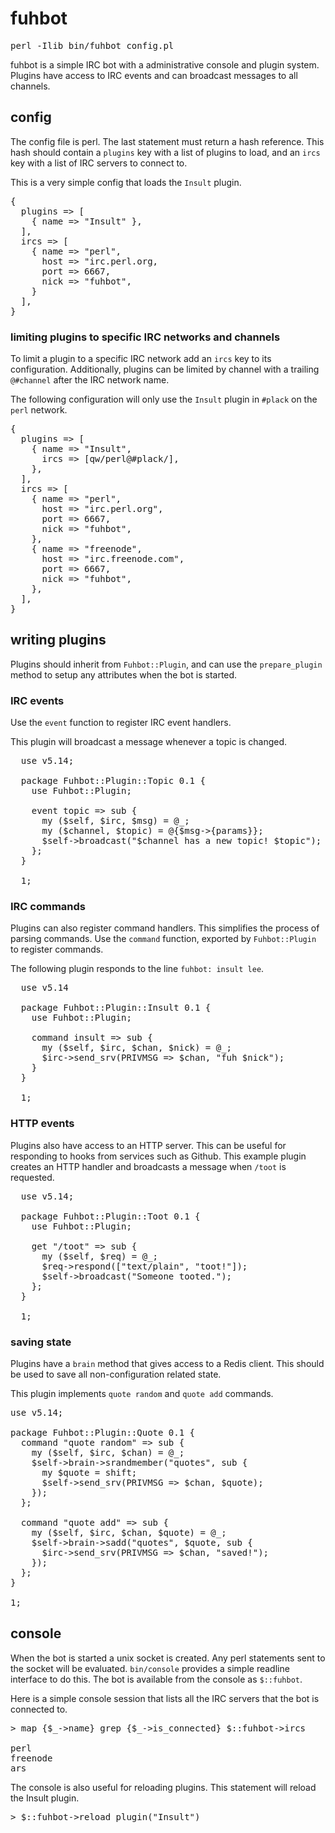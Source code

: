 # fuhbot

<pre>perl -Ilib bin/fuhbot config.pl</pre>

fuhbot is a simple IRC bot with a administrative console and plugin
system.  Plugins have access to IRC events and can broadcast messages
to all channels.

## config

The config file is perl. The last statement must return a hash
reference.  This hash should contain a `plugins` key with a list
of plugins to load, and an `ircs` key with a list of IRC servers
to connect to.

This is a very simple config that loads the `Insult` plugin.

<pre>
{
  plugins => [
    { name => "Insult" },
  ],
  ircs => [
    { name => "perl",
      host => "irc.perl.org,
      port => 6667,
      nick => "fuhbot",
    }
  ],
}
</pre>

### limiting plugins to specific IRC networks and channels

To limit a plugin to a specific IRC network add an `ircs` key to
its configuration. Additionally, plugins can be limited by channel
with a trailing `@#channel` after the IRC network name.

The following configuration will only use the `Insult` plugin in
`#plack` on the `perl` network.

<pre>
{
  plugins => [
    { name => "Insult",
      ircs => [qw/perl@#plack/],
    },
  ],
  ircs => [
    { name => "perl",
      host => "irc.perl.org",
      port => 6667,
      nick => "fuhbot",
    },
    { name => "freenode",
      host => "irc.freenode.com",
      port => 6667,
      nick => "fuhbot",
    },
  ],
}
</pre>



## writing plugins

Plugins should inherit from `Fuhbot::Plugin`, and can use the
`prepare_plugin` method to setup any attributes when the bot is
started.

### IRC events

Use the `event` function to register IRC event handlers.

This plugin will broadcast a message whenever a topic is changed.

<pre>
  use v5.14;

  package Fuhbot::Plugin::Topic 0.1 {
    use Fuhbot::Plugin;

    event topic => sub {
      my ($self, $irc, $msg) = @_;
      my ($channel, $topic) = @{$msg->{params}};
      $self->broadcast("$channel has a new topic! $topic");
    };
  }

  1;
</pre>

### IRC commands

Plugins can also register command handlers. This simplifies the
process of parsing commands. Use the `command` function, exported
by `Fuhbot::Plugin` to register commands.

The following plugin responds to the line `fuhbot: insult lee`.

<pre>
  use v5.14

  package Fuhbot::Plugin::Insult 0.1 {
    use Fuhbot::Plugin;
    
    command insult => sub {
      my ($self, $irc, $chan, $nick) = @_;
      $irc->send_srv(PRIVMSG => $chan, "fuh $nick");
    }
  }

  1;
</pre>

### HTTP events

Plugins also have access to an HTTP server. This can be useful for
responding to hooks from services such as Github. This example plugin
creates an HTTP handler and broadcasts a message when `/toot` is
requested.

<pre>
  use v5.14;

  package Fuhbot::Plugin::Toot 0.1 {
    use Fuhbot::Plugin;

    get "/toot" => sub {
      my ($self, $req) = @_;
      $req->respond(["text/plain", "toot!"]);
      $self->broadcast("Someone tooted.");
    };
  }

  1;
</pre>

### saving state

Plugins have a `brain` method that gives access to a Redis client.
This should be used to save all non-configuration related state.

This plugin implements `quote random` and `quote add` commands.

<pre>
use v5.14;

package Fuhbot::Plugin::Quote 0.1 {
  command "quote random" => sub {
    my ($self, $irc, $chan) = @_;
    $self->brain->srandmember("quotes", sub {
      my $quote = shift;
      $self->send_srv(PRIVMSG => $chan, $quote);
    });
  };

  command "quote add" => sub {
    my ($self, $irc, $chan, $quote) = @_;
    $self->brain->sadd("quotes", $quote, sub {
      $irc->send_srv(PRIVMSG => $chan, "saved!");
    });
  };
}

1;
</pre>

## console

When the bot is started a unix socket is created. Any perl statements
sent to the socket will be evaluated. `bin/console` provides a
simple readline interface to do this. The bot is available from the
console as `$::fuhbot`.

Here is a simple console session that lists all the IRC servers
that the bot is connected to.

<pre>
> map {$_->name} grep {$_->is_connected} $::fuhbot->ircs

perl
freenode
ars
</pre>

The console is also useful for reloading plugins. This statement
will reload the Insult plugin.

<pre>
> $::fuhbot->reload_plugin("Insult")
</pre>
